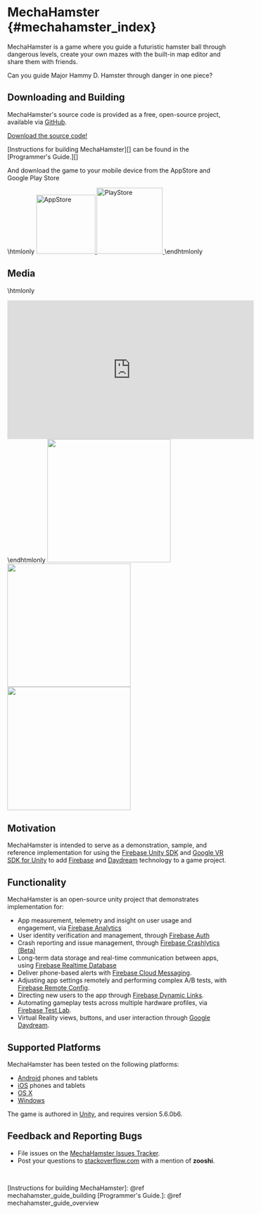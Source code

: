 MechaHamster    {#mechahamster_index}
======

MechaHamster is a game where you guide a futuristic hamster ball through
dangerous levels, create your own mazes with the built-in map editor and
share them with friends.

Can you guide Major Hammy D. Hamster through danger in one piece?


## Downloading and Building

MechaHamster's source code is provided as a free, open-source project,
available via [GitHub][].

[Download the source code!][]

[Instructions for building MechaHamster][] can be found in the [Programmer's Guide.][]

And download the game to your mobile device from the AppStore and Google Play Store

\htmlonly
<a href="https://itunes.apple.com/us/app/mechahamster/id1286046770?mt=8&ign-mpt=uo%3D4">
  <img src="app_store_badge.png" width="134px" alt="AppStore"/>
</a>
<a href="https://play.google.com/store/apps/details?id=com.google.fpl.mechahamster&hl=en">
  <img src="google_play_badge.png" width="150px" alt="PlayStore"/>
</a>
\endhtmlonly

## Media

\htmlonly
<iframe width="560" height="315"
    src="https://www.youtube.com/embed/0mhYrDJ5Dfw"
    frameborder="0" allowfullscreen>
</iframe>
\endhtmlonly

<img src="title_screen.png" style="height: 20em"/>

<img src="editor.png" style="height: 20em"/>

<img src="gameplay1.png" style="height: 20em"/>


## Motivation

MechaHamster is intended to serve as a demonstration, sample, and reference
implementation for using the [Firebase Unity SDK][] and [Google VR SDK for Unity][]
to add [Firebase][] and [Daydream][] technology to a game project.


## Functionality

MechaHamster is an open-source unity project that demonstrates implementation for:

* App measurement, telemetry and insight on user usage and engagement, via [Firebase Analytics][]
* User identity verification and management, through [Firebase Auth][]
* Crash reporting and issue management, through [Firebase Crashlytics (Beta)][]
* Long-term data storage and real-time communication between apps, using [Firebase Realtime Database][]
* Deliver phone-based alerts with [Firebase Cloud Messaging][].
* Adjusting app settings remotely and performing complex A/B tests, with [Firebase Remote Config][].
* Directing new users to the app through [Firebase Dynamic Links][].
* Automating gameplay tests across multiple hardware profiles, via [Firebase Test Lab][].
* Virtual Reality views, buttons, and user interaction through [Google Daydream][].


## Supported Platforms

MechaHamster has been tested on the following platforms:

   * [Android][] phones and tablets
   * [iOS][] phones and tablets
   * [OS X][]
   * [Windows][]

The game is authored in [Unity][], and requires version 5.6.0b6.


## Feedback and Reporting Bugs

   * File issues on the [MechaHamster Issues Tracker][].
   * Post your questions to [stackoverflow.com][] with a mention of
     **zooshi**.

<br>


  [Google]: https://google.com
  [Firebase]: https://firebase.google.com/docs/
  [Daydream]: https://developers.google.com/vr/daydream/overview
  [Google Daydream]: https://developers.google.com/vr/daydream/overview
  [Google VR SDK for Unity]: https://developers.google.com/vr/unity/
  [Firebase Unity SDK]: https://firebase.google.com/docs/unity/setup

  [Firebase Analytics]: https://firebase.google.com/docs/analytics/
  [Firebase Auth]: https://firebase.google.com/docs/auth/
  [Firebase Realtime Database]: https://firebase.google.com/docs/database/
  [Firebase Crashlytics (Beta)]: https://firebase.google.com/docs/crashlytics/
  [Firebase Cloud Messaging]: https://firebase.google.com/docs/cloud-messaging/
  [Firebase Remote Config]: https://firebase.google.com/docs/remote-config/
  [Firebase Dynamic Links]: https://firebase.google.com/docs/dynamic-links/
  [Firebase Test Lab]: https://firebase.google.com/docs/test-lab/
  [Unity]: https://unity3d.com/



  [Android]: https://www.android.com
  [iOS]: https://www.apple.com/ios/
  [OS X]: https://www.apple.com/osx/
  [Windows]: https://windows.microsoft.com


  [GitHub]: https://github.com/google/mechahamster
  [GitHub Releases Page]: http://github.com/google/mechahamster/releases
  [Download the source code!]: https://github.com/google/mechahamster
  [stackoverflow.com]: http://stackoverflow.com/search?q=mechahamster
  [MechaHamster Issues Tracker]: http://github.com/google/mechahamster/issues
  [Instructions for building MechaHamster]: @ref mechahamster_guide_building
  [Programmer's Guide.]: @ref mechahamster_guide_overview
